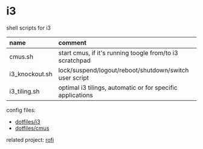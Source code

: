 # i3

shell scripts for i3

| name           | comment                                                    |
| :------------- | :--------------------------------------------------------- |
| cmus.sh        | start cmus, if it's running toogle from/to i3 scratchpad   |
| i3_knockout.sh | lock/suspend/logout/reboot/shutdown/switch user script     |
| i3_tiling.sh   | optimal i3 tilings, automatic or for specific applications |

config files:

- [dotfiles/i3](https://github.com/mrdotx/dotfiles/tree/master/.config/i3)
- [dotfiles/cmus](https://github.com/mrdotx/dotfiles/tree/master/.config/cmus)

related project: [rofi](https://github.com/mrdotx/rofi)
